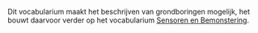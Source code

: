 Dit vocabularium maakt het beschrijven van grondboringen mogelijk, het bouwt daarvoor verder op het vocabularium [Sensoren en Bemonstering](https://data.vlaanderen.be/ns/sensoren-en-bemonstering/).
